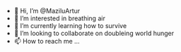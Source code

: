 - 👋 Hi, I’m @MaziluArtur
- 👀 I’m interested in breathing air
- 🌱 I’m currently learning how to survive
- 💞️ I’m looking to collaborate on doubleing world hunger
- 📫 How to reach me ...

<!---
MaziluArtur/MaziluArtur is a ✨ special ✨ repository because its `README.md` (this file) appears on your GitHub profile.
You can click the Preview link to take a look at your changes.
--->
